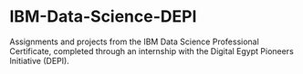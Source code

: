 # IBM-Data-Science-DEPI
Assignments and projects from the IBM Data Science Professional Certificate, completed through an internship with the Digital Egypt Pioneers Initiative (DEPI).
